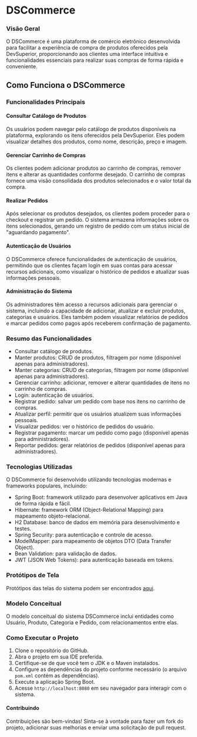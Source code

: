 # DSCommerce
### Visão Geral
O DSCommerce é uma plataforma de comércio eletrônico desenvolvida para facilitar a experiência de compra de produtos oferecidos pela DevSuperior, proporcionando aos clientes uma interface intuitiva e funcionalidades essenciais para realizar suas compras de forma rápida e conveniente.

## Como Funciona o DSCommerce

### Funcionalidades Principais

#### Consultar Catálogo de Produtos
Os usuários podem navegar pelo catálogo de produtos disponíveis na plataforma, explorando os itens oferecidos pela DevSuperior. Eles podem visualizar detalhes dos produtos, como nome, descrição, preço e imagem.

#### Gerenciar Carrinho de Compras
Os clientes podem adicionar produtos ao carrinho de compras, remover itens e alterar as quantidades conforme desejado. O carrinho de compras fornece uma visão consolidada dos produtos selecionados e o valor total da compra.

#### Realizar Pedidos
Após selecionar os produtos desejados, os clientes podem proceder para o checkout e registrar um pedido. O sistema armazena informações sobre os itens selecionados, gerando um registro de pedido com um status inicial de "aguardando pagamento".

#### Autenticação de Usuários
O DSCommerce oferece funcionalidades de autenticação de usuários, permitindo que os clientes façam login em suas contas para acessar recursos adicionais, como visualizar o histórico de pedidos e atualizar suas informações pessoais.

#### Administração do Sistema
Os administradores têm acesso a recursos adicionais para gerenciar o sistema, incluindo a capacidade de adicionar, atualizar e excluir produtos, categorias e usuários. Eles também podem visualizar relatórios de pedidos e marcar pedidos como pagos após receberem confirmação de pagamento.



### Resumo das Funcionalidades
- Consultar catálogo de produtos.
- Manter produtos: CRUD de produtos, filtragem por nome (disponível apenas para administradores).
- Manter categorias: CRUD de categorias, filtragem por nome (disponível apenas para administradores).
- Gerenciar carrinho: adicionar, remover e alterar quantidades de itens no carrinho de compras.
- Login: autenticação de usuários.
- Registrar pedido: salvar um pedido com base nos itens no carrinho de compras.
- Atualizar perfil: permitir que os usuários atualizem suas informações pessoais.
- Visualizar pedidos: ver o histórico de pedidos do usuário.
- Registrar pagamento: marcar um pedido como pago (disponível apenas para administradores).
- Reportar pedidos: gerar relatórios de pedidos (disponível apenas para administradores).

### Tecnologias Utilizadas
O DSCommerce foi desenvolvido utilizando tecnologias modernas e frameworks populares, incluindo:
- Spring Boot: framework utilizado para desenvolver aplicativos em Java de forma rápida e fácil.
- Hibernate: framework ORM (Object-Relational Mapping) para mapeamento objeto-relacional.
- H2 Database: banco de dados em memória para desenvolvimento e testes.
- Spring Security: para autenticação e controle de acesso.
- ModelMapper: para mapeamento de objetos DTO (Data Transfer Object).
- Bean Validation: para validação de dados.
- JWT (JSON Web Tokens): para autenticação baseada em tokens.

### Protótipos de Tela
Protótipos das telas do sistema podem ser encontrados [aqui](https://www.figma.com/file/ZrGNVNG0kZL6txDv4G8P6s/DSCommerce).

### Modelo Conceitual
O modelo conceitual do sistema DSCommerce inclui entidades como Usuário, Produto, Categoria e Pedido, com relacionamentos entre elas. 

### Como Executar o Projeto
1. Clone o repositório do GitHub.
2. Abra o projeto em sua IDE preferida.
3. Certifique-se de que você tem o JDK e o Maven instalados.
4. Configure as dependências do projeto conforme necessário (o arquivo `pom.xml` contém as dependências).
5. Execute a aplicação Spring Boot.
6. Acesse `http://localhost:8080` em seu navegador para interagir com o sistema.

#### Contribuindo
Contribuições são bem-vindas! Sinta-se à vontade para fazer um fork do projeto, adicionar suas melhorias e enviar uma solicitação de pull request.

